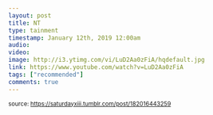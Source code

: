 ```yaml
---
layout: post
title: NT
type: tainment
timestamp: January 12th, 2019 12:00am
audio: 
video: 
image: http://i3.ytimg.com/vi/LuD2Aa0zFiA/hqdefault.jpg
link: https://www.youtube.com/watch?v=LuD2Aa0zFiA
tags: ["recommended"]
comments: true
---
```

  
<small>source: https://saturdayxiii.tumblr.com/post/182016443259</small>